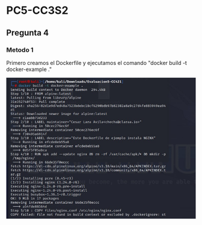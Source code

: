 # PC5-CC3S2

## Pregunta 4

### Metodo 1

Primero creamos el Dockerfile y ejecutamos el comando "docker build -t docker-example ."

![](assets/1.jpg)